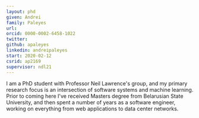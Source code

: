```yaml
---
layout: phd
given: Andrei
family: Paleyes
url: 
orcid: 0000-0002-6458-1022
twitter: 
github: apaleyes
linkedin: andreipaleyes
start: 2020-02-12
csrid: ap2169
supervisor: ndl21
---
```




I am a PhD student with Professor Neil Lawrence's group, and my primary research focus is an intersection of software systems and machine learning. Prior to coming here I've received Masters degree from Belarusian State University, and then spent a number of years as a software engineer, working on everything from web applications to data center networks.
